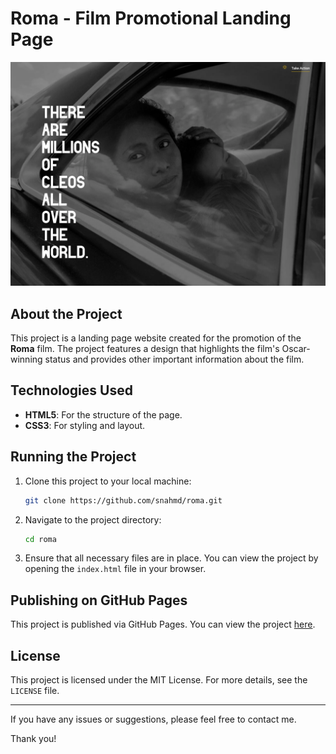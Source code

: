 # Roma - Film Promotional Landing Page

![Roma](./assets/images/image.png)

## About the Project

This project is a landing page website created for the promotion of the **Roma** film. The project features a design that highlights the film's Oscar-winning status and provides other important information about the film.


## Technologies Used

- **HTML5**: For the structure of the page.
- **CSS3**: For styling and layout.

## Running the Project

1. Clone this project to your local machine:
    ```bash
    git clone https://github.com/snahmd/roma.git
    ```

2. Navigate to the project directory:
    ```bash
    cd roma
    ```

3. Ensure that all necessary files are in place. You can view the project by opening the `index.html` file in your browser.

## Publishing on GitHub Pages

This project is published via GitHub Pages. You can view the project [here](https://snahmd.github.io/roma).

## License

This project is licensed under the MIT License. For more details, see the `LICENSE` file.

---

If you have any issues or suggestions, please feel free to contact me.

Thank you!
